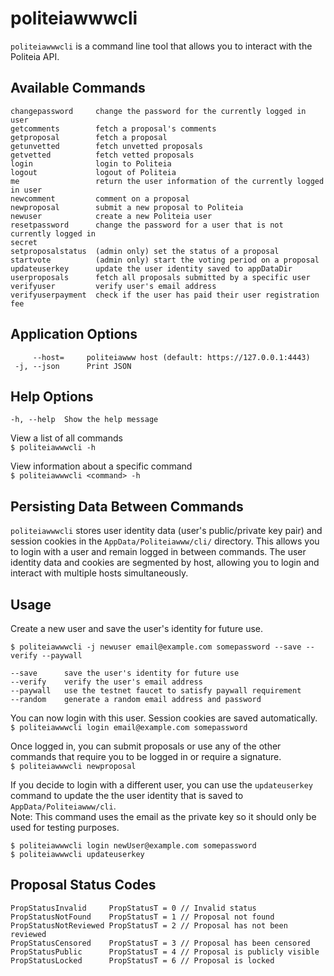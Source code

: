 # politeiawwwcli

`politeiawwwcli` is a command line tool that allows you to interact with the Politeia API.

## Available Commands
```
changepassword     change the password for the currently logged in user
getcomments        fetch a proposal's comments
getproposal        fetch a proposal
getunvetted        fetch unvetted proposals
getvetted          fetch vetted proposals
login              login to Politeia
logout             logout of Politeia
me                 return the user information of the currently logged in user
newcomment         comment on a proposal
newproposal        submit a new proposal to Politeia
newuser            create a new Politeia user
resetpassword      change the password for a user that is not currently logged in
secret
setproposalstatus  (admin only) set the status of a proposal
startvote          (admin only) start the voting period on a proposal
updateuserkey      update the user identity saved to appDataDir
userproposals      fetch all proposals submitted by a specific user
verifyuser         verify user's email address
verifyuserpayment  check if the user has paid their user registration fee
```

## Application Options
```
     --host=     politeiawww host (default: https://127.0.0.1:4443)
 -j, --json      Print JSON
```

## Help Options
`-h, --help  Show the help message`

View a list of all commands  
`$ politeiawwwcli -h`

View information about a specific command  
`$ politeiawwwcli <command> -h`

## Persisting Data Between Commands
`politeiawwwcli` stores  user identity data (user's public/private key pair) and session cookies in the `AppData/Politeiawww/cli/` directory.  This allows you to login with a user and remain logged in between commands.  The user identity data and cookies are segmented by host, allowing you to login and interact with multiple hosts simultaneously.

## Usage

Create a new user and save the user's identity for future use.
```
$ politeiawwwcli -j newuser email@example.com somepassword --save --verify --paywall

--save      save the user's identity for future use 
--verify    verify the user's email address
--paywall   use the testnet faucet to satisfy paywall requirement
--random    generate a random email address and password
```

You can now login with this user.  Session cookies are saved automatically.  
`$ politeiawwwcli login email@example.com somepassword`

Once logged in, you can submit proposals or use any of the other commands that require you to be logged in or require a signature.  
`$ politeiawwwcli newproposal`

If you decide to login with a different user, you can use the `updateuserkey` command to update the the user identity that is saved to `AppData/Politeiawww/cli`.  
Note: This command uses the email as the private key so it should only be used for testing purposes.  
```
$ politeiawwwcli login newUser@example.com somepassword
$ politeiawwwcli updateuserkey
```

## Proposal Status Codes
```
PropStatusInvalid     PropStatusT = 0 // Invalid status
PropStatusNotFound    PropStatusT = 1 // Proposal not found
PropStatusNotReviewed PropStatusT = 2 // Proposal has not been reviewed
PropStatusCensored    PropStatusT = 3 // Proposal has been censored
PropStatusPublic      PropStatusT = 4 // Proposal is publicly visible
PropStatusLocked      PropStatusT = 6 // Proposal is locked
```
